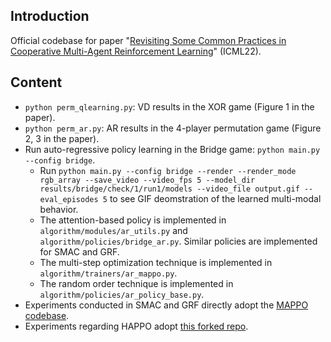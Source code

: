 ## Introduction

Official codebase for paper "[Revisiting Some Common Practices in Cooperative Multi-Agent Reinforcement Learning](http://arxiv.org/abs/2206.07505)" (ICML22).

## Content
+ `python perm_qlearning.py`: VD results in the XOR game (Figure 1 in the paper).
+ `python perm_ar.py`: AR results in the 4-player permutation game (Figure 2, 3 in the paper).
+ Run auto-regressive policy learning in the Bridge game: `python main.py --config bridge`.
  + Run `python main.py --config bridge --render --render_mode rgb_array --save_video --video_fps 5 --model_dir results/bridge/check/1/run1/models --video_file output.gif --eval_episodes 5` to see GIF deomstration of the learned multi-modal behavior.
  + The attention-based policy is implemented in `algorithm/modules/ar_utils.py` and `algorithm/policies/bridge_ar.py`. Similar policies are implemented for SMAC and GRF.
  + The multi-step optimization technique is implemented in `algorithm/trainers/ar_mappo.py`.
  + The random order technique is implemented in `algorithm/policies/ar_policy_base.py`.
+ Experiments conducted in SMAC and GRF directly adopt the [MAPPO codebase](https://github.com/marlbenchmark/on-policy).
+ Experiments regarding HAPPO adopt [this forked repo](https://github.com/garrett4wade/Trust-Region-Methods-in-Multi-Agent-Reinforcement-Learning).

